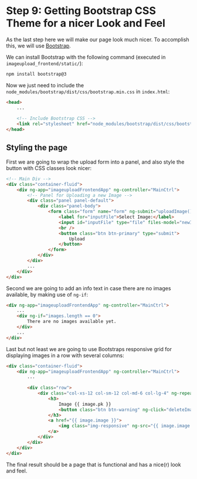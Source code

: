 # Step 9: Getting Bootstrap CSS Theme for a nicer Look and Feel
As the last step here we will make our page look much nicer. To accomplish this, we will use 
[Bootstrap](http://getbootstrap.com/).
 
We can install Bootstrap with the following command (executed in `imageupload_frontend/static/`):
```bash
npm install bootstrap@3
```

Now we just need to include the `node_modules/bootstrap/dist/css/bootstrap.min.css` in `index.html`:
```HTML
<head>
    ...
    
    <!-- Include Bootstrap CSS -->
    <link rel="stylesheet" href="node_modules/bootstrap/dist/css/bootstrap.min.css">
</head>
```

## Styling the page
First we are going to wrap the upload form into a panel, and also style the button with CSS classes look nicer:
```HTML
<!-- Main Div -->
<div class="container-fluid">
    <div ng-app="imageuploadFrontendApp" ng-controller="MainCtrl">
        <!-- Panel for Uploading a new Image -->
        <div class="panel panel-default">
            <div class="panel-body">
                <form class="form" name="form" ng-submit="uploadImage()">
                    <label for="inputFile">Select Image:</label>
                    <input id="inputFile" type="file" files-model="newImage.image">
                    <br />
                    <button class="btn btn-primary" type="submit">
                        Upload
                    </button>
                </form>
            </div>
        </div>
        ...
    </div>
</div>
```


Second we are going to add an info text in case there are no images available, by making use of `ng-if`:
```HTML
<div ng-app="imageuploadFrontendApp" ng-controller="MainCtrl">
    ...
    <div ng-if="images.length == 0">
        There are no images available yet.
    </div>
    ...
</div>
```


Last but not least we are going to use Bootstraps responsive grid for displaying images in a row with several columns:
```HTML
<div class="container-fluid">
    <div ng-app="imageuploadFrontendApp" ng-controller="MainCtrl">
        ...
    
        <div class="row">
            <div class="col-xs-12 col-sm-12 col-md-6 col-lg-4" ng-repeat="image in images track by image.pk">
                <h3>
                    Image {{ image.pk }}
                    <button class="btn btn-warning" ng-click="deleteImage(image)">Delete</button>
                </h3>
                <a href="{{ image.image }}">
                    <img class="img-responsive" ng-src="{{ image.image }}">
                </a>
            </div>
        </div>
    </div>
</div>
```

The final result should be a page that is functional and has a nice(r) look and feel.